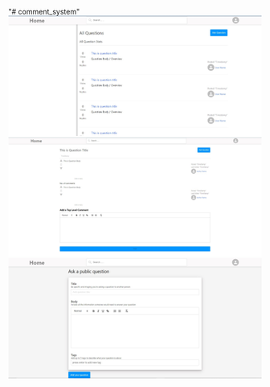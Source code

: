 "# comment_system" 
![home page](https://github.com/jaypalmudaliyar24/comment_system/blob/main/Screenshots/home.jpg)
<br>
![Blog Page](https://github.com/jaypalmudaliyar24/comment_system/blob/main/Screenshots/Blog.jpg)
<br>
![Add Blog Page](https://github.com/jaypalmudaliyar24/comment_system/blob/main/Screenshots/Add_Blog.jpg)
<br>
